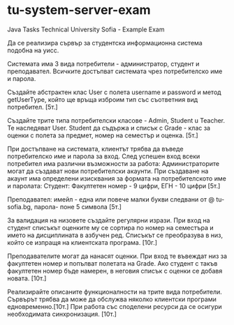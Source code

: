 # tu-system-server-exam
Java Tasks Technical University Sofia - Example Exam

Да се реализира сървър за студентска информационна система подобна на уисс.

Системата има 3 вида потребители - администратор, студент и преподавател. Всичките
достъпват системата чрез потребителско име и парола.

Създайте абстрактен клас User с полета username и password и метод getUserTуре, който ще
връща изброим тип със съответния вид потребител. [5т.]

Създайте трите типа потребителски класове - Admin, Student u Teacher. Те наследяват User.
Student да съдържа и списък с Grade - клас за оценки с полета за предмет, номер на семестър и
оценка. [5т.]

При достъпване на системата, клиентът трябва да въведе потребителско име и парола за вход.
След успешен вход всеки потребител има различни възможности за работа:
Администраторите могат да създават нови потребителски акаунти. При създаване на акаунт има
определени изисквания за формата на потребителското име и паролата:
Студент: Факултетен номер - 9 цифри, ЕГН - 10 цифри [5т.]

Преподавател: имейл - една или повече малки букви следвани от @ tu-sofia.bg, парола-
поне 5 символа [5т.]

За валидация на низовете създайте регулярни изрази.
При вход на студент списъкът оценките му се сортира по номер на семестъра и името на
дисциплината в азбучен ред. Списъкът се преобразува в низ, който се изпращя на клиентската
програма. [10г.]

Преподавателите могат да нанасят оценки. При вход те въвеждат низ за факултетен номер и
попълват полетата на Grade. Ако студент с такъв факултетен номер бъде намерен, в неговия
списък с оценки се добавя новата. [10т.]

Реализирайте описаните функционалности на трите вида потребители.
Сървърът трябва да може да обслужва няколко клиентски програми едновременно.[10т.]
При работа със споделени ресурси да се осигури необходимата синхронизация. [10т.]
